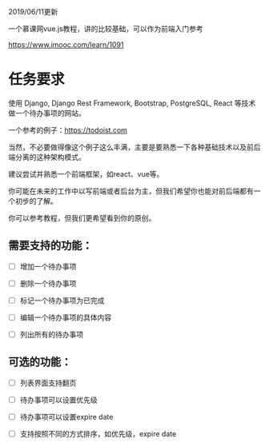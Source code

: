 2019/06/11更新

一个慕课网vue.js教程，讲的比较基础，可以作为前端入门参考

https://www.imooc.com/learn/1091

# 任务要求



使用 Django, Django Rest Framework, Bootstrap, PostgreSQL, React 等技术做一个待办事项的网站。

一个参考的例子：https://todoist.com

当然，不必要做得像这个例子这么丰满，主要是要熟悉一下各种基础技术以及前后端分离的这种架构模式。

建议尝试并熟悉一个前端框架，如react、vue等。

你可能在未来的工作中以写前端或者后台为主，但我们希望你也能对前后端都有一个初步的了解。

你可以参考教程，但我们更希望看到你的原创。



## 需要支持的功能：

- [ ] 增加一个待办事项

- [ ] 删除一个待办事项

- [ ] 标记一个待办事项为已完成

- [ ] 编辑一个待办事项的具体内容

- [ ] 列出所有的待办事项

## 可选的功能：

- [ ] 列表界面支持翻页

- [ ] 待办事项可以设置优先级

- [ ] 待办事项可以设置expire date

- [ ] 支持按照不同的方式排序，如优先级，expire date

